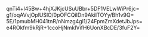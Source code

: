 qnTi4+l45Bw+4hjXJKjcUSuUBbr+5DF1VELwWiPr6jc=
g1/oqAVvjOplUSlO/0pOFCQiIDn9AkiITOYy/Bh1v9Q=
5E/1pmubMH041tnR/nNmzg4gl1/24FpmZmXdetJbJps=
e4ROkfm9kRjR+1ccoHjNmkIVifH6UonXBcDE/3fuF2Y=
